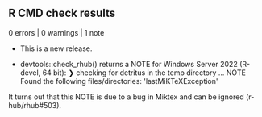 ## R CMD check results

0 errors | 0 warnings | 1 note

* This is a new release.

* devtools::check_rhub() returns a NOTE for Windows Server 2022 (R-devel, 64 bit): 
❯ checking for detritus in the temp directory ... NOTE Found the following files/directories: 'lastMiKTeXException'

It turns out that this NOTE is due to a bug in Miktex and can be ignored (r-hub/rhub#503).
